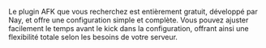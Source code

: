 Le plugin AFK que vous recherchez est entièrement gratuit, développé par Nay, et offre une configuration simple et complète. Vous pouvez ajuster facilement le temps avant le kick dans la configuration, offrant ainsi une flexibilité totale selon les besoins de votre serveur.
